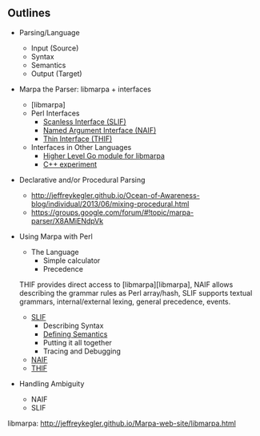 ﻿Outlines
--------

* Parsing/Language
    + Input (Source)
    + Syntax
    + Semantics
    + Output (Target)

* Marpa the Parser: libmarpa + interfaces
    + [libmarpa]
    + Perl Interfaces
        - [Scanless Interface (SLIF)](https://metacpan.org/pod/release/JKEGL/Marpa-R2-2.078000/pod/Scanless/DSL.pod)
        - [Named Argument Interface (NAIF)](https://metacpan.org/pod/release/JKEGL/Marpa-R2-2.078000/pod/NAIF.pod)
        - [Thin Interface (THIF)](https://metacpan.org/pod/release/JKEGL/Marpa-R2-2.078000/pod/Advanced/Thin.pod)
    + Interfaces in Other Languages
        - [Higher Level Go module for libmarpa](https://github.com/pstuifzand/go-marpa/)
        - [C++ experiment](https://github.com/pstuifzand/marpa-cpp-rules)

* Declarative and/or Procedural Parsing
    + http://jeffreykegler.github.io/Ocean-of-Awareness-blog/individual/2013/06/mixing-procedural.html
    + https://groups.google.com/forum/#!topic/marpa-parser/X8AMiENdpVk

* Using Marpa with Perl
    + The Language
        - Simple calculator
        - Precedence

    THIF provides direct access to [libmarpa][libmarpa], NAIF allows describing the grammar rules as Perl array/hash, SLIF supports textual grammars, internal/external lexing, general precedence, events.

    + [SLIF](https://metacpan.org/pod/release/JKEGL/Marpa-R2-2.078000/pod/Scanless.pod)
        - Describing Syntax
        - [Defining Semantics](https://github.com/rns/Marpa-the-Parser/blob/master/Defining-Semantics-in-SLIF.md)
        - Putting it all together
        - Tracing and Debugging
    + [NAIF](https://metacpan.org/pod/release/JKEGL/Marpa-R2-2.078000/pod/NAIF.pod)
    + [THIF](https://metacpan.org/pod/release/JKEGL/Marpa-R2-2.078000/pod/Advanced/Thin.pod)
    
* Handling Ambiguity
    + NAIF
    + SLIF

libmarpa: http://jeffreykegler.github.io/Marpa-web-site/libmarpa.html
